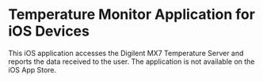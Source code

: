 # Temperature Monitor Application for iOS Devices

This iOS application accesses the Digilent MX7 Temperature Server and reports the data received to the user.
The application is not available on the iOS App Store.
